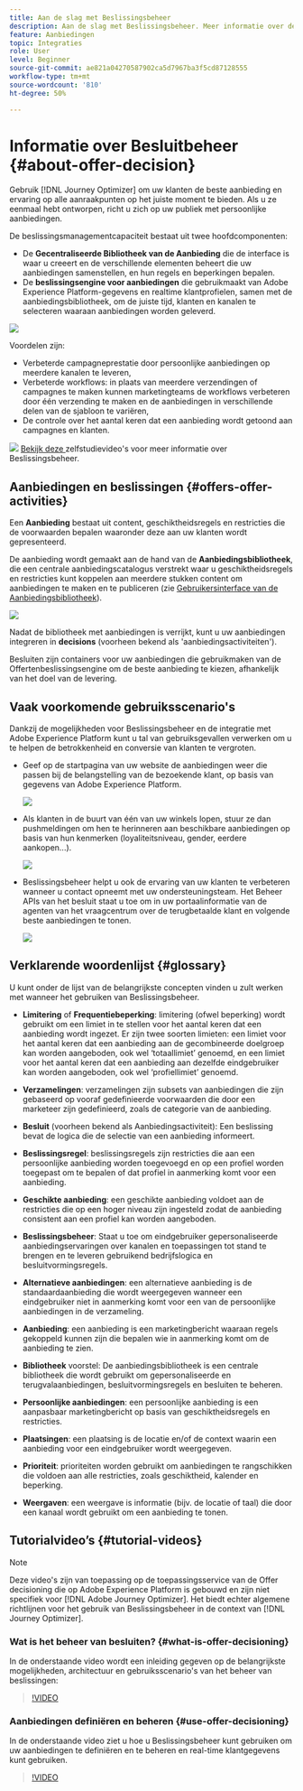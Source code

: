 ```yaml
---
title: Aan de slag met Beslissingsbeheer
description: Aan de slag met Beslissingsbeheer. Meer informatie over de architectuur, aanbiedingen en beslissingen en over veelvoorkomende gebruiksgevallen die u kunt uitvoeren.
feature: Aanbiedingen
topic: Integraties
role: User
level: Beginner
source-git-commit: ae821a04270587902ca5d7967ba3f5cd87128555
workflow-type: tm+mt
source-wordcount: '810'
ht-degree: 50%

---
```



# Informatie over Besluitbeheer {#about-offer-decision}

Gebruik [!DNL Journey Optimizer] om uw klanten de beste aanbieding en ervaring op alle aanraakpunten op het juiste moment te bieden. Als u ze eenmaal hebt ontworpen, richt u zich op uw publiek met persoonlijke aanbiedingen.

De beslissingsmanagementcapaciteit bestaat uit twee hoofdcomponenten:

* De **Gecentraliseerde Bibliotheek van de Aanbieding** die de interface is waar u creeert en de verschillende elementen beheert die uw aanbiedingen samenstellen, en hun regels en beperkingen bepalen.
* De **beslissingsengine voor aanbiedingen** die gebruikmaakt van Adobe Experience Platform-gegevens en realtime klantprofielen, samen met de aanbiedingsbibliotheek, om de juiste tijd, klanten en kanalen te selecteren waaraan aanbiedingen worden geleverd.

![](../../assets/architecture.png)

Voordelen zijn:

* Verbeterde campagneprestatie door persoonlijke aanbiedingen op meerdere kanalen te leveren,
* Verbeterde workflows: in plaats van meerdere verzendingen of campagnes te maken kunnen marketingteams de workflows verbeteren door één verzending te maken en de aanbiedingen in verschillende delen van de sjabloon te variëren,
* De controle over het aantal keren dat een aanbieding wordt getoond aan campagnes en klanten.

![](../../assets/do-not-localize/how-to-video.png) [Bekijk deze ](#tutorial-videos) zelfstudievideo&#39;s voor meer informatie over Beslissingsbeheer.

## Aanbiedingen en beslissingen {#offers-offer-activities}

Een **Aanbieding** bestaat uit content, geschiktheidsregels en restricties die de voorwaarden bepalen waaronder deze aan uw klanten wordt gepresenteerd.

De aanbieding wordt gemaakt aan de hand van de **Aanbiedingsbibliotheek**, die een centrale aanbiedingscatalogus verstrekt waar u geschiktheidsregels en restricties kunt koppelen aan meerdere stukken content om aanbiedingen te maken en te publiceren (zie [Gebruikersinterface van de Aanbiedingsbibliotheek](../get-started/user-interface.md)).

![](../../assets/offer_structure.png)

Nadat de bibliotheek met aanbiedingen is verrijkt, kunt u uw aanbiedingen integreren in **decisions** (voorheen bekend als &#39;aanbiedingsactiviteiten&#39;).

Besluiten zijn containers voor uw aanbiedingen die gebruikmaken van de Offertenbeslissingsengine om de beste aanbieding te kiezen, afhankelijk van het doel van de levering.

## Vaak voorkomende gebruiksscenario&#39;s

Dankzij de mogelijkheden voor Beslissingsbeheer en de integratie met Adobe Experience Platform kunt u tal van gebruiksgevallen verwerken om u te helpen de betrokkenheid en conversie van klanten te vergroten.

* Geef op de startpagina van uw website de aanbiedingen weer die passen bij de belangstelling van de bezoekende klant, op basis van gegevens van Adobe Experience Platform.

   ![](../../assets/website.png)

* Als klanten in de buurt van één van uw winkels lopen, stuur ze dan pushmeldingen om hen te herinneren aan beschikbare aanbiedingen op basis van hun kenmerken (loyaliteitsniveau, gender, eerdere aankopen...).

   ![](../../assets/push_sample.png)

* Beslissingsbeheer helpt u ook de ervaring van uw klanten te verbeteren wanneer u contact opneemt met uw ondersteuningsteam. Het Beheer APIs van het besluit staat u toe om in uw portaalinformatie van de agenten van het vraagcentrum over de terugbetaalde klant en volgende beste aanbiedingen te tonen.

   ![](../../assets/call-center.png)


## Verklarende woordenlijst {#glossary}

U kunt onder de lijst van de belangrijkste concepten vinden u zult werken met wanneer het gebruiken van Beslissingsbeheer.

* **Limitering** of **Frequentiebeperking**: limitering (ofwel beperking) wordt gebruikt om een limiet in te stellen voor het aantal keren dat een aanbieding wordt ingezet. Er zijn twee soorten limieten: een limiet voor het aantal keren dat een aanbieding aan de gecombineerde doelgroep kan worden aangeboden, ook wel ‘totaallimiet’ genoemd, en een limiet voor het aantal keren dat een aanbieding aan dezelfde eindgebruiker kan worden aangeboden, ook wel ‘profiellimiet’ genoemd.

* **Verzamelingen**: verzamelingen zijn subsets van aanbiedingen die zijn gebaseerd op vooraf gedefinieerde voorwaarden die door een marketeer zijn gedefinieerd, zoals de categorie van de aanbieding.

* **Besluit**  (voorheen bekend als Aanbiedingsactiviteit): Een beslissing bevat de logica die de selectie van een aanbieding informeert.

* **Beslissingsregel**: beslissingsregels zijn restricties die aan een persoonlijke aanbieding worden toegevoegd en op een profiel worden toegepast om te bepalen of dat profiel in aanmerking komt voor een aanbieding.

* **Geschikte aanbieding**: een geschikte aanbieding voldoet aan de restricties die op een hoger niveau zijn ingesteld zodat de aanbieding consistent aan een profiel kan worden aangeboden.

* **Beslissingsbeheer**: Staat u toe om eindgebruiker gepersonaliseerde aanbiedingservaringen over kanalen en toepassingen tot stand te brengen en te leveren gebruikend bedrijfslogica en besluitvormingsregels.

* **Alternatieve aanbiedingen**: een alternatieve aanbieding is de standaardaanbieding die wordt weergegeven wanneer een eindgebruiker niet in aanmerking komt voor een van de persoonlijke aanbiedingen in de verzameling.

* **Aanbieding**: een aanbieding is een marketingbericht waaraan regels gekoppeld kunnen zijn die bepalen wie in aanmerking komt om de aanbieding te zien.

* **Bibliotheek** voorstel: De aanbiedingsbibliotheek is een centrale bibliotheek die wordt gebruikt om gepersonaliseerde en terugvalaanbiedingen, besluitvormingsregels en besluiten te beheren.

* **Persoonlijke aanbiedingen**: een persoonlijke aanbieding is een aanpasbaar marketingbericht op basis van geschiktheidsregels en restricties.

* **Plaatsingen**: een plaatsing is de locatie en/of de context waarin een aanbieding voor een eindgebruiker wordt weergegeven.

* **Prioriteit**: prioriteiten worden gebruikt om aanbiedingen te rangschikken die voldoen aan alle restricties, zoals geschiktheid, kalender en beperking.

* **Weergaven**: een weergave is informatie (bijv. de locatie of taal) die door een kanaal wordt gebruikt om een aanbieding te tonen.


## Tutorialvideo’s {#tutorial-videos}

>[!NOTE]
>
>Deze video&#39;s zijn van toepassing op de toepassingsservice van de Offer decisioning die op Adobe Experience Platform is gebouwd en zijn niet specifiek voor [!DNL Adobe Journey Optimizer]. Het biedt echter algemene richtlijnen voor het gebruik van Beslissingsbeheer in de context van [!DNL Journey Optimizer].

### Wat is het beheer van besluiten? {#what-is-offer-decisioning}

In de onderstaande video wordt een inleiding gegeven op de belangrijkste mogelijkheden, architectuur en gebruiksscenario&#39;s van het beheer van beslissingen:

>[!VIDEO](https://video.tv.adobe.com/v/326961?quality=12&learn=on)

### Aanbiedingen definiëren en beheren {#use-offer-decisioning}

In de onderstaande video ziet u hoe u Beslissingsbeheer kunt gebruiken om uw aanbiedingen te definiëren en te beheren en real-time klantgegevens kunt gebruiken.

>[!VIDEO](https://video.tv.adobe.com/v/326841?quality=12&learn=on)
